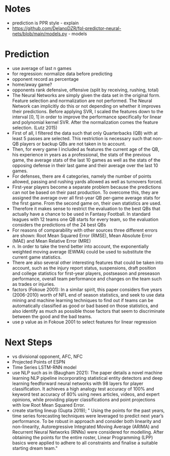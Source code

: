 # Notes
- prediction is PPR style - explain
- https://github.com/DelanoDZR/fpl-predictor-neural-nets/blob/main/models.py - models

# Prediction
- use average of last n games
- for regression: normalize data before predicting
- opponent record as percentage
- home/away game?
- opponents rank defensive, offensive (split by receiving, rushing, total)
- The Neural Networks are simply given the data set in the original form. Feature selection and
normalization are not performed. The Neural Network can implicitly do this or not depending on
whether it improves their predictions. Before applying SVR, I scaled the features down to the interval [0, 1] in order to improve the performance specifically for linear and polynomial kernel SVR.
After the normalization comes the feature selection. (Lutz 2015)
- First of all, I filtered the data such that only Quarterbacks
(QB) with at least 5 passes are selected. This restriction is necessary such that non-QB players or
backup QBs are not taken in to account.
- Then, for every game I included as features the current
age of the QB, his experience in years as a professional, the stats of the previous game, the average
stats of the last 10 games as well as the stats of the opposing defense in their last game and their
average over the last 10 games.
- For
defenses, there are 4 categories, namely the number of points allowed, passing and rushing yards
allowed as well as turnovers forced.
- First-year players become a separate
problem because the predictions can not be based on their past production. To overcome this, they
are assigned the average over all first-year QB per-game average stats for the first game. From the
second game on, their own statistics are used.
- Therefore it makes sense to restrict the evaluation to the best QBs that
actually have a chance to be used in Fantasy Football. In standard leagues with 12 teams one QB
starts for every team, so the evaluation considers the predictions of the 24 best QBs 
-  For reasons of comparability with other sources three different errors are shown: Root Mean Squared Error (RMSE),
Mean Absolute Error (MAE) and Mean Relative Error (MRE)
- n. In order to take the trend better into account, the exponentially
weighted moving average (EWMA) could be used to substitute the current game statistics.
- There are also several other interesting features that could be taken into account, such as the injury
report status, suspensions, draft position and college statistics for first-year players, postseason and
preseason performance, overall team performance and changes on the team such as trades or injuries.
- factors (Fokoue 2001): In a similar spirit, this paper considers five years (2006-2010) worth of NFL
end of season statistics, and seek to use data mining and machine learning techniques to
find out if teams can be automatically classified as good or bad based on those statistics,
and also identify as much as possible those factors that seem to discriminate between the
good and the bad teams.
- use p value as in Fokoue 2001 to select features for linear regression


# Next Steps
- vs divisional opponent, AFC, NFC
- Projected Points of ESPN
- Time Series LSTM-RNN model
- use NLP such as in (Baugham 2021): The paper details a novel machine learning NLP pipeline incorporating statistical entity detectors and deep learning feedforward neural networks with 98 layers for player classification. It achieves a high analogy test accuracy of 100% and keyword test accuracy of 80% using news articles, videos, and expert opinions, while providing player classifications and point projections with low Root Mean Squared Error.
- create starting lineup (Gupta 2019); "
Using the points for the past years, time series forecasting techniques were leveraged to predict next year’s performance. To
be robust in approach and consider both linearity and non-linearity, Autoregressive Integrated Moving Average (ARIMA) and
Recurrent Neural Networks (RNNs) were considered for modelling. After obtaining the points for the entire roster, Linear
Programming (LPP) basics were applied to adhere to all constraints and finalise a suitable starting dream team."